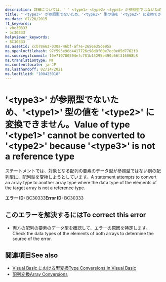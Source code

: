 ```yaml
---
description: 詳細については、' ' <type1> <type2> <type3> が参照型ではないため、型 ' ' の値を ' ' に変換できません。
title: "'<type3>' が参照型でないため、'<type1>' 型の値を '<type2>' に変換できません。"
ms.date: 07/20/2015
f1_keywords:
- vbc30333
- bc30333
helpviewer_keywords:
- BC30333
ms.assetid: ccb78e63-030a-46bf-af7e-2656e35ce95a
ms.openlocfilehash: 97f593e90d4417726c98d8f00e7ec0e05d7762f0
ms.sourcegitcommit: 10e719780594efc781b15295e499c66f316068b8
ms.translationtype: MT
ms.contentlocale: ja-JP
ms.lasthandoff: 02/14/2021
ms.locfileid: "100423018"
---
```

# <a name="value-of-type-type1-cannot-be-converted-to-type2-because-type3-is-not-a-reference-type"></a><span data-ttu-id="a96d6-103">'\<type3>' が参照型でないため、'\<type1>' 型の値を '\<type2>' に変換できません。</span><span class="sxs-lookup"><span data-stu-id="a96d6-103">Value of type '\<type1>' cannot be converted to '\<type2>' because '\<type3>' is not a reference type</span></span>

<span data-ttu-id="a96d6-104">ステートメントでは、対象となる配列の要素のデータ型が参照型ではない別の配列型に、配列型を変換しようとしています。</span><span class="sxs-lookup"><span data-stu-id="a96d6-104">A statement attempts to convert an array type to another array type where the data type of the elements of the target array is not a reference type.</span></span>  
  
 <span data-ttu-id="a96d6-105">**エラー ID:** BC30333</span><span class="sxs-lookup"><span data-stu-id="a96d6-105">**Error ID:** BC30333</span></span>  
  
## <a name="to-correct-this-error"></a><span data-ttu-id="a96d6-106">このエラーを解決するには</span><span class="sxs-lookup"><span data-stu-id="a96d6-106">To correct this error</span></span>  
  
- <span data-ttu-id="a96d6-107">両方の配列の要素のデータ型を確認して、エラーの原因を特定します。</span><span class="sxs-lookup"><span data-stu-id="a96d6-107">Check the data types of the elements of both arrays to determine the source of the error.</span></span>  
  
## <a name="see-also"></a><span data-ttu-id="a96d6-108">関連項目</span><span class="sxs-lookup"><span data-stu-id="a96d6-108">See also</span></span>

- [<span data-ttu-id="a96d6-109">Visual Basic における型変換</span><span class="sxs-lookup"><span data-stu-id="a96d6-109">Type Conversions in Visual Basic</span></span>](../programming-guide/language-features/data-types/type-conversions.md)
- [<span data-ttu-id="a96d6-110">配列変換</span><span class="sxs-lookup"><span data-stu-id="a96d6-110">Array Conversions</span></span>](../programming-guide/language-features/data-types/array-conversions.md)
